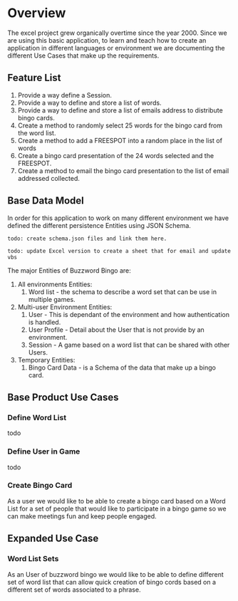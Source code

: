 # Overview

The excel project grew organically overtime since the year 2000.
Since we are using this basic application, to learn and teach
how to create an application in different languages or environment
we are documenting the different Use Cases that make up the
requirements.

## Feature List

1. Provide a way define a Session.
1. Provide a way to define and store a list of words.
1. Provide a way to define and store a list of emails address to distribute bingo cards.
1. Create a method to randomly select 25 words for the bingo card from the word list.
1. Create a method to add a FREESPOT into a random place in the list of words
1. Create a bingo card presentation of the 24 words selected and the FREESPOT.
1. Create a method to email the bingo card presentation to the list of email
   addressed collected.

## Base Data Model

In order for this application to work on many different environment
we have defined the different persistence Entities using JSON Schema.

```todo: create schema.json files and link them here.```

```todo: update Excel version to create a sheet that for email and update vbs```

The major Entities of Buzzword Bingo are:

1. All environments Entities:
   1. Word list - the schema  to describe a word set that can be use in multiple games.
2. Multi-user Environment Entities:
   1. User - This is dependant of the environment and how authentication
   is handled.
   1. User Profile - Detail about the User that is not provide by an
   environment.
   1. Session - A game based on a word list that can be shared with
   other Users.
3. Temporary Entities:
   1. Bingo Card Data - is a Schema of the data that make up a bingo card.

## Base Product Use Cases

### Define Word List

todo

### Define User in Game

todo

### Create Bingo Card

As a user we would like to be able to create a bingo card
based on a Word List for a set of people that
would like to participate in a bingo game so we can
make meetings fun and keep people engaged.

## Expanded Use Case

### Word List Sets

As an User of buzzword bingo we would like to be able to define
different set of word list that can allow quick creation
of bingo cords based on a different set of words associated to
a phrase.
